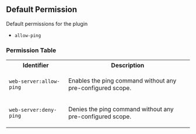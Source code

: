 ## Default Permission

Default permissions for the plugin

- `allow-ping`

### Permission Table 

<table>
<tr>
<th>Identifier</th>
<th>Description</th>
</tr>


<tr>
<td>

`web-server:allow-ping`

</td>
<td>

Enables the ping command without any pre-configured scope.

</td>
</tr>

<tr>
<td>

`web-server:deny-ping`

</td>
<td>

Denies the ping command without any pre-configured scope.

</td>
</tr>
</table>
